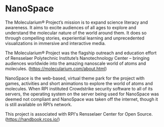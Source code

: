 # NanoSpace
The Molecularium® Project’s mission is to expand science literacy and awareness. It aims to excite audiences of all ages to explore and understand the molecular nature of the world around them. It does so through compelling stories, experiential learning and unprecedented visualizations in immersive and interactive media. 

The Molecularium® Project was the flagship outreach and education effort of Rensselaer Polytechnic Institute’s Nanotechnology Center – bringing audiences worldwide into the amazing nanoscale world of atoms and molecules. (https://molecularium.com/about.html)

NanoSpace is the web-based, virtual theme park for the project with games, activities and short animations to explore the world of atoms and molecules. When RPI instituted Crowdstrike security software to all of its servers, the operating system on the server being used for NanoSpace  was deemed not compliant and NanoSpace was taken off the internet, though it is still available on RPI’s network.  

This project is associated with RPI's Rensselaer Center for Open Source. (https://handbook.rcos.io/)
